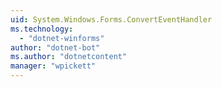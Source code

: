 ```yaml
---
uid: System.Windows.Forms.ConvertEventHandler
ms.technology: 
  - "dotnet-winforms"
author: "dotnet-bot"
ms.author: "dotnetcontent"
manager: "wpickett"
---
```

